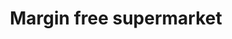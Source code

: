 ---
title: "Margin free supermarket"
url: /chattanchal/margin-free-supermarket/
shop: Supermarkt
---